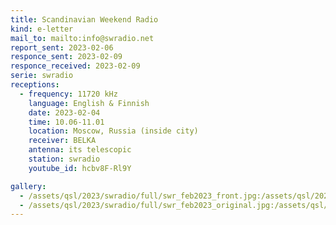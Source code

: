 ```yaml
---
title: Scandinavian Weekend Radio
kind: e-letter
mail_to: mailto:info@swradio.net
report_sent: 2023-02-06
responce_sent: 2023-02-09
responce_received: 2023-02-09
serie: swradio
receptions:
  - frequency: 11720 kHz
    language: English & Finnish
    date: 2023-02-04
    time: 10.06-11.01
    location: Moscow, Russia (inside city)
    receiver: BELKA
    antenna: its telescopic
    station: swradio
    youtube_id: hcbv8F-Rl9Y

gallery:
  - /assets/qsl/2023/swradio/full/swr_feb2023_front.jpg:/assets/qsl/2023/swradio/small/swr_feb2023_front.jpg
  - /assets/qsl/2023/swradio/full/swr_feb2023_original.jpg:/assets/qsl/2023/swradio/small/swr_feb2023_original.jpg
---
```

